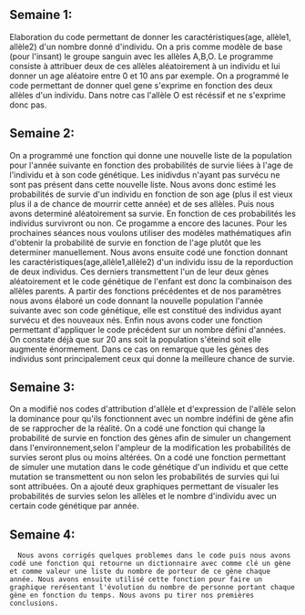 ## Semaine 1:

  Elaboration du code permettant de donner les caractéristiques(age, allèle1, allèle2) d'un nombre donné d'individu. On a pris comme modèle de base (pour l'insant) le groupe sanguin avec les allèles A,B,O. Le programme consiste à attribuer deux de ces allèles aléatoirement à un individu et lui donner un age aléatoire entre 0 et 10 ans par exemple.
    On a programmé le code permettant de donner quel gene s'exprime en fonction des deux allèles d'un individu. Dans notre cas l'allèle O est récéssif et ne s'exprime donc pas. 
    
## Semaine 2:
  On a programmé une fonction qui donne une nouvelle liste de la population pour l'année suivante en fonction des probabilités de survie liées à l'age de l'individu et à son code génétique. Les inidivdus n'ayant pas survécu ne sont pas présent dans cette nouvelle liste. Nous avons donc estimé les probabilités de survie d'un individu en fonction de son age (plus il est vieux plus il a de chance de mourrir cette année) et de ses allèles. Puis nous avons determiné aléatoirement sa survie. En fonction de ces probabilités les individus survivront ou non. Ce progamme a encore des lacunes. Pour les prochaines séances nous voulons utiliser des modèles mathématiques afin d'obtenir la probabilité de survie en fonction de l'age plutôt que les determiner manuellement. 
  Nous avons ensuite codé une fonction donnant les caractéristiques(age,allèle1,allèle2) d'un individu issu de la reporduction de deux individus. Ces derniers transmettent l'un de leur deux gènes aléatoirement et le code génétique de l'enfant est donc la combinaison des allèles parents.
  A partir des fonctions précédentes et de nos paramètres nous avons élaboré un code donnant la nouvelle population l'année suivante avec son code génétique, elle est constitué des individus ayant survécu et des nouveaux nés. 
  Enfin nous avons coder une fonction permettant d'appliquer le code précédent sur un nombre défini d'années. On constate déjà que sur 20 ans soit la population s'éteind soit elle augmente énormement. Dans ce cas on remarque que les gènes des individus sont principalement ceux qui donne la meilleure chance de survie.
    
## Semaine 3:
  On a modifié nos codes d'attribution d'allèle et d'expression de l'allèle selon la dominance pour qu'ils fonctionnent avec un nombre indéfini de gène afin de se rapprocher de la réalité.
  On a codé une fonction qui change la probabilité de survie en fonction des gènes afin de simuler un changement dans l'environnement,selon l'ampleur de la modification les probabilités de survies seront plus ou moins altérées.
  On a codé une fonction permettant de simuler une mutation dans le code génétique d'un individu et que cette mutation se transmettent ou non selon les probabilités de survies qui lui sont attribuées.
  On a ajouté deux graphiques permettant de visualer les probabilités de survies selon les allèles et le nombre d'individu avec un certain code génétique par année.
  
  ## Semaine 4:
      Nous avons corrigés quelques problemes dans le code puis nous avons codé une fonction qui retourne un dictionnaire avec comme clé un gène et comme valeur une liste du nombre de porteur de ce gène chaque année. Nous avons ensuite utilisé cette fonction pour faire un graphique rerésentant l'évolution du nombre de personne portant chaque gène en fonction du temps. Nous avons pu tirer nos premières conclusions.
